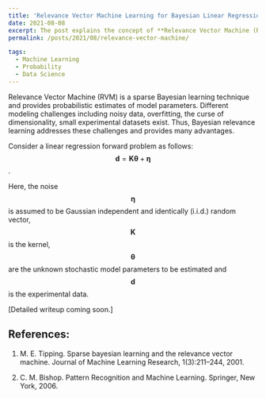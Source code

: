 ```yaml
---
title: 'Relevance Vector Machine Learning for Bayesian Linear Regression'
date: 2021-08-08
excerpt: The post explains the concept of **Relevance Vector Machine (RVM) Learning**. Click [here](https://sayalirked.github.io/posts/2021/08/relevance-vector-machine/) to read further.
permalink: /posts/2021/08/relevance-vector-machine/

tags:
  - Machine Learning
  - Probability
  - Data Science
---
```


Relevance Vector Machine (RVM) is a sparse Bayesian learning technique and provides probabilistic estimates of model parameters. Different modeling challenges including noisy data, overfitting, the curse of dimensionality, small experimental datasets exist. Thus, Bayesian relevance learning addresses these challenges and provides many advantages.

Consider a linear regression forward problem as follows: $$\mathbf{d} = \mathbf{K} \boldsymbol{\theta} + \boldsymbol{\eta}$$.

Here, the noise $$\boldsymbol{\eta}$$ is assumed to be Gaussian independent and identically (i.i.d.) random vector, $$\mathbf{K}$$ is the kernel, $$\boldsymbol{\theta}$$ are the unknown stochastic model parameters to be estimated and $$\mathbf{d}$$ is the experimental data.

[Detailed writeup coming soon.]

## References:

1. M. E. Tipping. Sparse bayesian learning and the relevance vector machine. Journal of Machine Learning Research, 1(3):211–244, 2001.

2. C. M. Bishop. Pattern Recognition and Machine Learning. Springer, New York, 2006.

